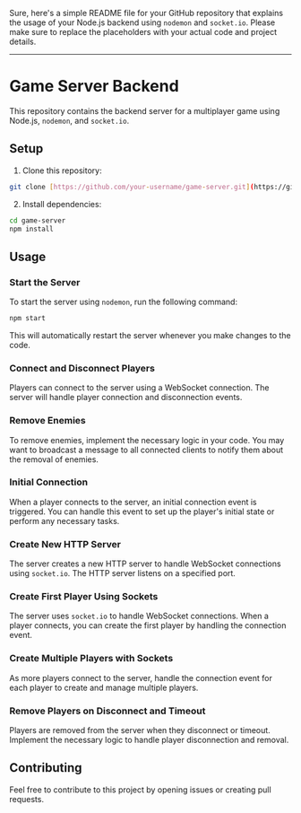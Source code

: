 
Sure, here's a simple README file for your GitHub repository that explains the usage of your Node.js backend using `nodemon` and `socket.io`. Please make sure to replace the placeholders with your actual code and project details.

---

# Game Server Backend

This repository contains the backend server for a multiplayer game using Node.js, `nodemon`, and `socket.io`.

## Setup

1. Clone this repository:

```bash
git clone [https://github.com/your-username/game-server.git](https://github.com/HassanMTS/Mulitplayer-Game.git)
```

2. Install dependencies:

```bash
cd game-server
npm install
```

## Usage

### Start the Server

To start the server using `nodemon`, run the following command:

```bash
npm start
```

This will automatically restart the server whenever you make changes to the code.

### Connect and Disconnect Players

Players can connect to the server using a WebSocket connection. The server will handle player connection and disconnection events.

### Remove Enemies

To remove enemies, implement the necessary logic in your code. You may want to broadcast a message to all connected clients to notify them about the removal of enemies.

### Initial Connection

When a player connects to the server, an initial connection event is triggered. You can handle this event to set up the player's initial state or perform any necessary tasks.

### Create New HTTP Server

The server creates a new HTTP server to handle WebSocket connections using `socket.io`. The HTTP server listens on a specified port.

### Create First Player Using Sockets

The server uses `socket.io` to handle WebSocket connections. When a player connects, you can create the first player by handling the connection event.

### Create Multiple Players with Sockets

As more players connect to the server, handle the connection event for each player to create and manage multiple players.

### Remove Players on Disconnect and Timeout

Players are removed from the server when they disconnect or timeout. Implement the necessary logic to handle player disconnection and removal.

## Contributing

Feel free to contribute to this project by opening issues or creating pull requests.


